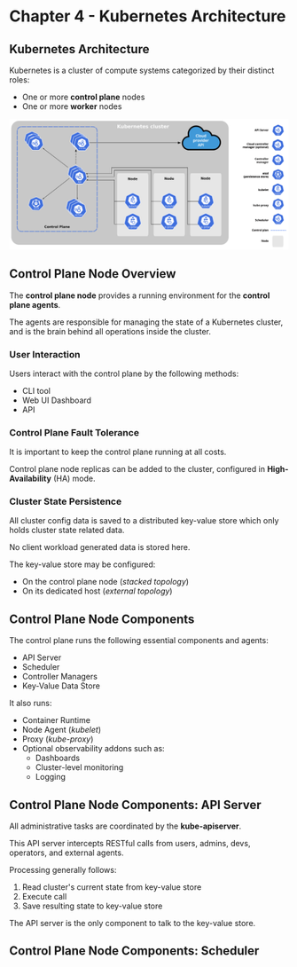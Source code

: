 # Chapter 4 - Kubernetes Architecture

## Kubernetes Architecture

Kubernetes is a cluster of compute systems categorized by their distinct roles:

- One or more <b>control plane</b> nodes
- One or more <b>worker</b> nodes

![Kubernetes Architecture](./imgs/kb_arch.png)

## Control Plane Node Overview

The <b>control plane node</b> provides a running environment for the <b>control plane agents</b>.

The agents are responsible for managing the state of a Kubernetes cluster, and is the brain behind all operations inside the cluster.

### User Interaction

Users interact with the control plane by the following methods:

- CLI tool
- Web UI Dashboard
- API

### Control Plane Fault Tolerance

It is important to keep the control plane running at all costs.

Control plane node replicas can be added to the cluster, configured in <b>High-Availability</b> (HA) mode.

### Cluster State Persistence

All cluster config data is saved to a distributed key-value store which only holds cluster state related data.

No client workload generated data is stored here.

The key-value store may be configured:

- On the control plane node (_stacked topology_)
- On its dedicated host (_external topology_)

## Control Plane Node Components

The control plane runs the following essential components and agents:

- API Server
- Scheduler
- Controller Managers
- Key-Value Data Store

It also runs:

- Container Runtime
- Node Agent (_kubelet_)
- Proxy (_kube-proxy_)
- Optional observability addons such as:
    - Dashboards
    - Cluster-level monitoring
    - Logging

## Control Plane Node Components: API Server

All administrative tasks are coordinated by the <b>kube-apiserver</b>.

This API server intercepts RESTful calls from users, admins, devs, operators, and external agents.

Processing generally follows:
1. Read cluster's current state from key-value store
2. Execute call
3. Save resulting state to key-value store

The API server is the only component to talk to the key-value store.

## Control Plane Node Components: Scheduler